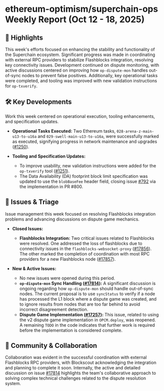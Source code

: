 # ethereum-optimism/superchain-ops Weekly Report (Oct 12 - 18, 2025)

## 🚀 Highlights
This week's efforts focused on enhancing the stability and functionality of the Superchain ecosystem. Significant progress was made in coordinating with external RPC providers to stabilize Flashblocks integration, resolving key connectivity issues. Development continued on dispute monitoring, with active discussions centered on improving how `op-dispute-mon` handles out-of-sync nodes to prevent false positives. Additionally, key operational tasks were completed, and tooling was improved with new validation instructions for `op-txverify`.

## 🛠️ Key Developments
Work this week centered on operational execution, tooling enhancements, and specification updates.

- **Operational Tasks Executed:** Two Ethereum tasks, `028-arena-z-main-u13-to-u16a` and `029-swell-main-u13-to-u16a`, were successfully marked as executed, signifying progress in network maintenance and upgrades ([#1250](https://github.com/ethereum-optimism/superchain-ops/pull/1250)).

- **Tooling and Specification Updates:**
    - To improve usability, new validation instructions were added for the `op-txverify` tool ([#1251](https://github.com/ethereum-optimism/superchain-ops/pull/1251)).
    - The Data Availability (DA) footprint block limit specification was updated to use the `blobBaseFee` header field, closing issue [#792](https://github.com/ethereum-optimism/superchain-ops/issues/792) via the implementation in PR #800.

## 🐛 Issues & Triage
Issue management this week focused on resolving Flashblocks integration problems and advancing discussions on dispute game mechanics.

- **Closed Issues:**
    - **Flashblocks Integration:** Two critical issues related to Flashblocks were resolved. One addressed the loss of flashblocks due to connectivity issues in the `flashblocks-websocket-proxy` ([#17856](https://github.com/ethereum-optimism/superchain-ops/issues/17856)). The other marked the completion of coordination with most RPC providers for a new Flashblocks node ([#17857](https://github.com/ethereum-optimism/superchain-ops/issues/17857)).

- **New & Active Issues:**
    - No new issues were opened during this period.
    - **`op-dispute-mon` Sync Handling ([#17814](https://github.com/ethereum-optimism/superchain-ops/issues/17814)):** A significant discussion is ongoing regarding how `op-dispute-mon` should handle out-of-sync nodes. The current proposal is to use `syncStatus` to verify if a node has processed the L1 block where a dispute game was created, and to ignore results from nodes that are too far behind to avoid incorrect disagreement detection.
    - **Dispute Game Implementation ([#17257](https://github.com/ethereum-optimism/superchain-ops/issues/17257)):** This issue, related to using the v2 dispute game implementation in `OPCM.deploy`, was reopened. A remaining `TODO` in the code indicates that further work is required before the implementation is considered complete.

## 💬 Community & Collaboration
Collaboration was evident in the successful coordination with external Flashblocks RPC providers, with Blockscout acknowledging the integration and planning to complete it soon. Internally, the active and detailed discussion on issue [#17814](https://github.com/ethereum-optimism/superchain-ops/issues/17814) highlights the team's collaborative approach to solving complex technical challenges related to the dispute resolution system.